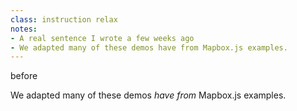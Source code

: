 ```yaml
---
class: instruction relax
notes:
- A real sentence I wrote a few weeks ago
- We adapted many of these demos have from Mapbox.js examples.
---
```


<span class='tag'>before</span>


We adapted many of these demos *have from* Mapbox.js examples.
